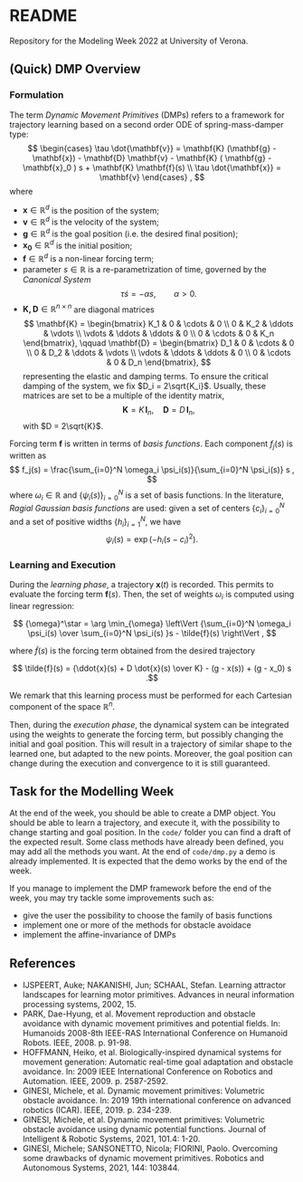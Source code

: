 # README #

Repository for the Modeling Week 2022 at University of Verona.

## (Quick) DMP Overview ##

### Formulation ###

The term _Dynamic Movement Primitives_ (DMPs) refers to a framework for trajectory learning based on a second order ODE of spring-mass-damper type:
$$ \begin{cases}
    \tau \dot{\mathbf{v}} = \mathbf{K} (\mathbf{g} - \mathbf{x}) - \mathbf{D} \mathbf{v} - \mathbf{K} ( \mathbf{g} - \mathbf{x}_0 ) s + \mathbf{K} \mathbf{f}(s) \\
    \tau \dot{\mathbf{x}} = \mathbf{v}
\end{cases} , $$
where
* $\mathbf{x} \in \mathbb{R}^d$ is the position of the system;
* $\mathbf{v} \in \mathbb{R}^d$ is the velocity of the system;
* $\mathbf{g} \in \mathbb{R}^d$ is the goal position (i.e. the desired final position);
* $\mathbf{x_0} \in \mathbb{R}^d$ is the initial position;
* $\mathbf{f} \in \mathbb{R}^d$ is a non-linear forcing term;
* parameter $s \in \mathbb{R}$ is a re-parametrization of time, governed by the _Canonical System_
$$ \tau \dot{s} = -\alpha s, \qquad \alpha > 0. $$
* $\mathbf{K, D} \in \mathbb{R}^{n \times n}$ are diagonal matrices
$$
\mathbf{K} =
\begin{bmatrix}
K_1 & 0   & \cdots & 0 \\
0   & K_2 & \ddots & \vdots \\
\vdots & \ddots & \ddots & 0 \\
0 & \cdots & 0 & K_n
\end{bmatrix}, 
\qquad
\mathbf{D} =
\begin{bmatrix}
D_1 & 0   & \cdots & 0 \\
0   & D_2 & \ddots & \vdots \\
\vdots & \ddots & \ddots & 0 \\
0 & \cdots & 0 & D_n
\end{bmatrix}, 
$$
representing the elastic and damping terms.
To ensure the critical damping of the system, we fix $D_i = 2\sqrt{K_i}$.
Usually, these matrices are set to be a multiple of the identity matrix,
$$ \mathbf{K} = K \, \mathbf{I}_n ,\quad \mathbf{D} = D \, \mathbf{I}_n , $$
with $D = 2\sqrt{K}$.

Forcing term $\mathbf{f}$ is written in terms of _basis functions_. Each component $f_j (s)$ is written as
$$ f_j(s) = \frac{\sum_{i=0}^N \omega_i \psi_i(s)}{\sum_{i=0}^N \psi_i(s)} s , $$
where $\omega_i\in\mathbb{R}$ and $\{\psi_i(s)\}_{i=0}^N$ is a set of basis functions.
In the literature, _Ragial Gaussian basis functions_ are used: given a set of centers $\{c_i\}_{i=0}^N$ and a set of positive widths $\{h_i\}_{i=1}^N$, we have
$$ \psi_i(s) = \exp( -h_i (s - c_i)^2 ). $$

### Learning and Execution ###

During the _learning phase_, a trajectory $\mathbf{x}(t)$ is recorded. This permits to evaluate the forcing term $\mathbf{f}(s)$.
Then, the set of weights $\omega_i$ is computed using linear regression:

$$ {\omega}^\star = \arg \min_{\omega} \left\Vert {\sum_{i=0}^N \omega_i \psi_i(s) \over \sum_{i=0}^N \psi_i(s) }s - \tilde{f}(s) \right\Vert , $$

where $\tilde{f}(s)$ is the forcing term obtained from the desired trajectory

$$ \tilde{f}(s) = {\ddot{x}(s) + D \dot{x}(s) \over K} - (g - x(s)) + (g - x_0) s .$$

We remark that this learning process must be performed for each Cartesian component of the space $\mathbb{R}^n$.

Then, during the _execution phase_, the dynamical system can be integrated using the weights to generate the forcing term, but possibly changing the initial and goal position.
This will result in a trajectory of similar shape to the learned one, but adapted to the new points.
Moreover, the goal position can change during the execution and convergence to it is still guaranteed.

## Task for the Modelling Week ##
At the end of the week, you should be able to create a DMP object.
You should be able to learn a trajectory, and execute it, with the possibility to change starting and goal position.
In the `code/` folder you can find a draft of the expected result.
Some class methods have already been defined, you may add all the methods you want.
At the end of `code/dmp.py` a demo is already implemented.
It is expected that the demo works by the end of the week.

If you manage to implement the DMP framework before the end of the week, you may try tackle some improvements such as:

* give the user the possibility to choose the family of basis functions
* implement one or more of the methods for obstacle avoidace
* implement the affine-invariance of DMPs

## References ##

* IJSPEERT, Auke; NAKANISHI, Jun; SCHAAL, Stefan. Learning attractor landscapes for learning motor primitives. Advances in neural information processing systems, 2002, 15.
* PARK, Dae-Hyung, et al. Movement reproduction and obstacle avoidance with dynamic movement primitives and potential fields. In: Humanoids 2008-8th IEEE-RAS International Conference on Humanoid Robots. IEEE, 2008. p. 91-98.
* HOFFMANN, Heiko, et al. Biologically-inspired dynamical systems for movement generation: Automatic real-time goal adaptation and obstacle avoidance. In: 2009 IEEE International Conference on Robotics and Automation. IEEE, 2009. p. 2587-2592.
* GINESI, Michele, et al. Dynamic movement primitives: Volumetric obstacle avoidance. In: 2019 19th international conference on advanced robotics (ICAR). IEEE, 2019. p. 234-239.
* GINESI, Michele, et al. Dynamic movement primitives: Volumetric obstacle avoidance using dynamic potential functions. Journal of Intelligent & Robotic Systems, 2021, 101.4: 1-20.
* GINESI, Michele; SANSONETTO, Nicola; FIORINI, Paolo. Overcoming some drawbacks of dynamic movement primitives. Robotics and Autonomous Systems, 2021, 144: 103844.



```python

```

